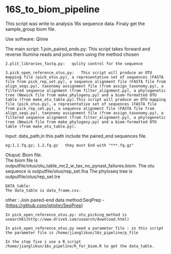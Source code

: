 # 16S_to_biom_pipeline

This script was write to analysis 16s sequence data. Finaly get the sample_group biom file.

Use software: Qiime

The main script:
    1.join_paired_ends.py:    This script takes forward and reverse Illumina reads and joins them using the method chosen

    2.plit_libraries_fastq.py:   qulity control for the sequence

    3.pick_open_reference_otus.py:   This script will produce an OTU mapping file (pick_otus.py), a representative set of sequences (FASTA file from pick_rep_set.py), a sequence alignment file (FASTA file from align_seqs.py), taxonomy assignment file (from assign_taxonomy.py), a filtered sequence alignment (from filter_alignment.py), a phylogenetic tree (Newick file from make_phylogeny.py) and a biom-formatted OTU table (from make_otu_table.py).This script will produce an OTU mapping file (pick_otus.py), a representative set of sequences (FASTA file from pick_rep_set.py), a sequence alignment file (FASTA file from align_seqs.py), taxonomy assignment file (from assign_taxonomy.py), a filtered sequence alignment (from filter_alignment.py), a phylogenetic tree (Newick file from make_phylogeny.py) and a biom-formatted OTU table (from make_otu_table.py).

Input: data_path,in this path include the paired_end sequences file.  
        
    eg:1.1.fq.gz; 1.2.fq.gz   they must End with "***.fq.gz"

Otuput:
    Biom file.  
    The biom file is outputfile/otus/otu_table_mc2_w_tax_no_pynast_failures.biom.
    The otu sequence is outputfile/otus/rep_set.fna
    The phyloseq tree is outputfile/otus/rep_set.tre
    
    DATA_table:
    The data_table is data_frame.csv.

other :
    Join paired-end data method:SeqPrep - (https://github.com/jstjohn/SeqPrep)
    
    In pick_open_reference_otus.py: otu_picking_method is usearch61(http://www.drive5.com/usearch/download.html)
    
    In pick_open_reference_otus.py need a parameter file : in this script the parameter file is /home/jianglikun/16s_pipeline/p_file
    
    In the step five i use a R_script /home/jianglikun/16s_pipeline/R_for_biom.R to get the data_table.
